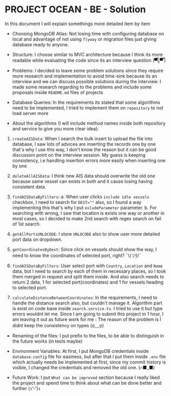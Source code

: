 # PROJECT OCEAN - BE - Solution

In this document I will explain somethings more detailed item by item
- Choosing MongoDB Atlas: Not losing time with configuring database on local and advantage of not using `flyway` or migration files just giving database ready to anyone.

- Structure: I choose similar to MVC architecture because I think its more readable while evaluating the code since its an interview question (▀̿Ĺ̯▀̿ ̿)

- Problems: I decided to leave some problem solutions since they require more research and implementation to avoid time-sink because its an interview and we can discuss possible solutions during the interview. I made some research regarding to the problems and include some proposals inside `README.md` files of projects

- Database Queries: In the requirements its stated that some algorithms need to be implemented, I tried to implement them on `repository` to not load server more

- About the algorithms (I will include method names inside both repository and service to give you more clear idea): 
1. `createAISData`: When I search the bulk insert to upload the file into database, I saw lots of advices are inserting the records one by one that's why I use this way, I don't know the reason but it can be good discussion point on the interview session. My guess is keeping consistency, i.e handling insertion errors more easily when inserting one by one

2. `deleteAllAISData`: I think new AIS data should overwrite the old one because same vessel can exists in both and it cause losing having consistent data.

3. `findAISDataByFilters`: 
    a. When user clicks `include idle vessels` checkbox, I need to search for `DEST=""` also, so I found a way implementing this that's why I put `exludeParameter` parameter.
    b. For searching with wrong, I saw that location is exists one way or another in most cases, so I decided to make 2nd search with regex search on fail of 1st search.

4. `getAllPortsUNLOCODE`: I store `UNLOCODE` also to show user more detailed port data on dropdown.

5. `getCoordinatesByDest`: Since click on vessels should show the way, I need to know the coordinates of selected port, right? ¯\\_(ツ)_/¯

6. `findAISDataByFilters`: User select port with `Country`, `Location` and `Name` data, but I need to search by each of them in necessary places, so I took them merged in request and split them inside. And also search needs to return 2 data, 1 for selected port(coordinates) and 1 for vessels heading to selected port.

7. `calculateDistanceBetweenCoordinates`: In the requirements, I need to handle the distance search also, but couldn't manage it. Algorithm part is exist on code base inside `search.service.ts`. I tried to use it but type errors wouldnt let me. Since I am going to submit this project in 1 hour, I am leaving it out as future work for me : The reason of the problem is I didnt keep the consistency on types (ಥ﹏ಥ)

- Renaming of the files: I put prefix to the files, to be able to distinguish in the future works (in tests maybe)

- Environment Variables: At first, I put MongoDB credentials inside `database.config` file for easiness, but after that I put them inside `.env` file which actually needs be implemented at first, since my commit history is visible, I changed the credentials and removed the old one. (⌐■_■)

- Future Work: I put `What can be improved` section because I really liked the project and spend time to think about what can be done better and further (ง'̀-'́)ง